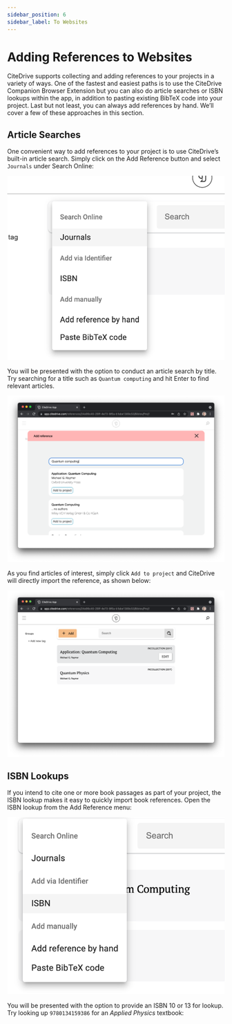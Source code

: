 ```yaml
---
sidebar_position: 6
sidebar_label: To Websites
---
```


# Adding References to Websites

CiteDrive supports collecting and adding references to your projects in a variety of ways. One of the fastest and easiest paths is to use the CiteDrive Companion Browser Extension but you can also do article searches or ISBN lookups within the app, in addition to pasting existing BibTeX code into your project. Last but not least, you can always add references by hand. We’ll cover a few of these approaches in this section.

## Article Searches

One convenient way to add references to your project is to use CiteDrive’s built-in article search. Simply click on the Add Reference button and select `Journals` under Search Online:

![Search Online](../assets/search-journals-online.png)

You will be presented with the option to conduct an article search by title. Try searching for a title such as `Quantum computing` and hit Enter to find relevant articles.

![A search for quantum computing](../assets/quantum-computing-articles.png)

As you find articles of interest, simply click `Add to project` and CiteDrive will directly import the reference, as shown below:

![Imported article from search](../assets/imported-quantum-computing-article.png)

## ISBN Lookups

If you intend to cite one or more book passages as part of your project, the ISBN lookup makes it easy to quickly import book references. Open the ISBN lookup from the Add Reference menu:

![ISBN Menu Option](../assets/isbn-lookup-menu.png)

You will be presented with the option to provide an ISBN 10 or 13 for lookup. Try looking up `9780134159386` for an *Applied Physics* textbook:


